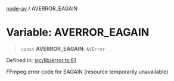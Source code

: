 [node-av](../globals.md) / AVERROR\_EAGAIN

# Variable: AVERROR\_EAGAIN

> `const` **AVERROR\_EAGAIN**: `AVError`

Defined in: [src/lib/error.ts:61](https://github.com/seydx/av/blob/f8631fc881b394300b1479f511d55cf1c370a87f/src/lib/error.ts#L61)

FFmpeg error code for EAGAIN (resource temporarily unavailable)
